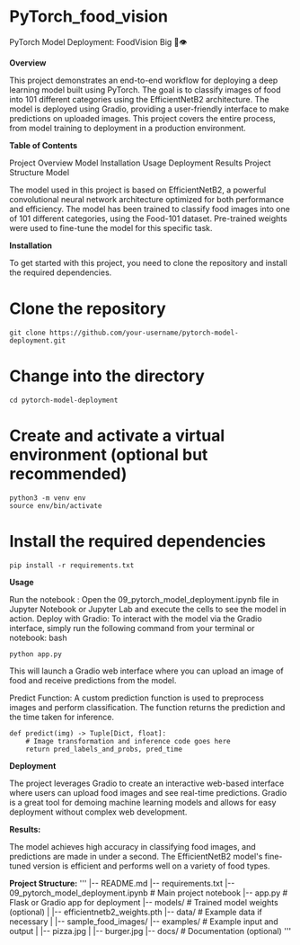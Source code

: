 # PyTorch_food_vision

PyTorch Model Deployment: FoodVision Big 🍔👁

**Overview**

This project demonstrates an end-to-end workflow for deploying a deep learning model built using PyTorch. The goal is to classify images of food into 101 different categories using the EfficientNetB2 architecture. The model is deployed using Gradio, providing a user-friendly interface to make predictions on uploaded images. This project covers the entire process, from model training to deployment in a production environment.

**Table of Contents**

Project Overview
Model
Installation
Usage
Deployment
Results
Project Structure
Model

The model used in this project is based on EfficientNetB2, a powerful convolutional neural network architecture optimized for both performance and efficiency. The model has been trained to classify food images into one of 101 different categories, using the Food-101 dataset. Pre-trained weights were used to fine-tune the model for this specific task.

**Installation**

To get started with this project, you need to clone the repository and install the required dependencies.

# Clone the repository
```
git clone https://github.com/your-username/pytorch-model-deployment.git
```

# Change into the directory
```
cd pytorch-model-deployment
```

# Create and activate a virtual environment (optional but recommended)
```
python3 -m venv env
source env/bin/activate
```

# Install the required dependencies
```
pip install -r requirements.txt
```

**Usage**

Run the notebook : Open the 09_pytorch_model_deployment.ipynb file in Jupyter Notebook or Jupyter Lab and execute the cells to see the model in action.
Deploy with Gradio: To interact with the model via the Gradio interface, simply run the following command from your terminal or notebook:
bash
```
python app.py
```
This will launch a Gradio web interface where you can upload an image of food and receive predictions from the model.

Predict Function: A custom prediction function is used to preprocess images and perform classification. The function returns the prediction and the time taken for inference.
```
def predict(img) -> Tuple[Dict, float]:
    # Image transformation and inference code goes here
    return pred_labels_and_probs, pred_time
```
    
**Deployment**

The project leverages Gradio to create an interactive web-based interface where users can upload food images and see real-time predictions. Gradio is a great tool for demoing machine learning models and allows for easy deployment without complex web development.

**Results:**

The model achieves high accuracy in classifying food images, and predictions are made in under a second. The EfficientNetB2 model's fine-tuned version is efficient and performs well on a variety of food types.

**Project Structure:**
'''
|-- README.md
|-- requirements.txt
|-- 09_pytorch_model_deployment.ipynb  # Main project notebook
|-- app.py  # Flask or Gradio app for deployment
|-- models/  # Trained model weights (optional)
|   |-- efficientnetb2_weights.pth
|-- data/  # Example data if necessary
|   |-- sample_food_images/
|-- examples/  # Example input and output
|   |-- pizza.jpg
|   |-- burger.jpg
|-- docs/  # Documentation (optional)
'''

